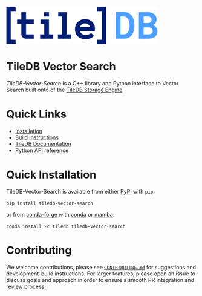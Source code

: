 <a href="https://tiledb.com"><img src="https://github.com/TileDB-Inc/TileDB/raw/dev/doc/source/_static/tiledb-logo_color_no_margin_@4x.png" alt="TileDB logo" width="400"></a>



# TileDB Vector Search

*TileDB-Vector-Search* is a C++ library and Python interface to Vector Search built onto of the [TileDB Storage Engine](https://github.com/TileDB-Inc/TileDB).

# Quick Links

* [Installation](https://tiledb-inc.github.io/tiledb-vector-search/documentation/Installation.html)
* [Build Instructions](https://tiledb-inc.github.io/TileDB-Vector-Search/documentation/Building.html)
* [TileDB Documentation](https://tiledb-inc.github.io/TileDB-Vector-Search/)
* [Python API reference](https://tiledb-inc.github.io/TileDB-Vector-Search/documentation/reference/)

# Quick Installation

TileDB-Vector-Search is available from either [PyPI](https://pypi.org/project/tiledb-vector-search/) with ``pip``:

```
pip install tiledb-vector-search
```

or from [conda-forge](https://anaconda.org/conda-forge/tiledb-vector-searcg) with
[conda](https://conda.io/docs/) or [mamba](https://github.com/mamba-org/mamba#installation):

```
conda install -c tiledb tiledb-vector-search
```

# Contributing

We welcome contributions, please see [`CONTRIBUTING.md`](CONTRIBUTING.md) for suggestions and
development-build instructions. For larger features, please open an issue to discuss goals and
approach in order to ensure a smooth PR integration and review process.
